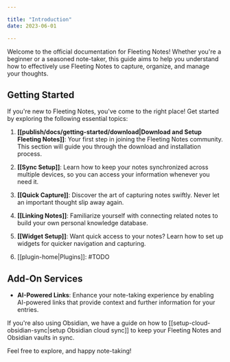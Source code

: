 ```yaml
---

title: "Introduction"
date: 2023-06-01

---
```


Welcome to the official documentation for Fleeting Notes! Whether you're a beginner or a seasoned note-taker, this guide aims to help you understand how to effectively use Fleeting Notes to capture, organize, and manage your thoughts.

## Getting Started

If you're new to Fleeting Notes, you've come to the right place! Get started by exploring the following essential topics:

1. **[[publish/docs/getting-started/download|Download and Setup Fleeting Notes]]**: Your first step in joining the Fleeting Notes community. This section will guide you through the download and installation process.
   
2. **[[Sync Setup]]**: Learn how to keep your notes synchronized across multiple devices, so you can access your information whenever you need it.

3. **[[Quick Capture]]**: Discover the art of capturing notes swiftly. Never let an important thought slip away again.

5. **[[Linking Notes]]**: Familiarize yourself with connecting related notes to build your own personal knowledge database.
  
6. **[[Widget Setup]]**: Want quick access to your notes? Learn how to set up widgets for quicker navigation and capturing.

7. [[plugin-home|Plugins]]: #TODO

## Add-On Services

- **AI-Powered Links**: Enhance your note-taking experience by enabling AI-powered links that provide context and further information for your entries.

If you're also using Obsidian, we have a guide on how to [[setup-cloud-obsidian-sync|setup Obsidian cloud sync]] to keep your Fleeting Notes and Obsidian vaults in sync.

Feel free to explore, and happy note-taking!



